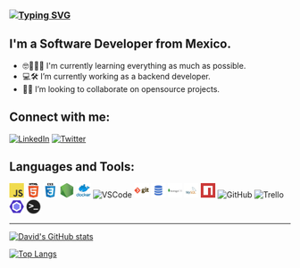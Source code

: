 ### [![Typing SVG](https://readme-typing-svg.herokuapp.com/?lines=Hi+there,+I'm+David+Hilera+👋&vCenter=true&size=32&color=288BA8&duration=5000&width=800)](https://www.linkedin.com/in/davidhilera/)
## I'm a Software Developer from Mexico.
- 🤓🧑🏽‍💻 I'm currently learning everything as much as possible.
- 💻🛠️ I’m currently working as a backend developer.
- 👯👯 I’m looking to collaborate on opensource projects.

## Connect with me:
[<img
  aling="left"
  src="https://www.linkedin.com/favicon.ico"
  alt="LinkedIn"
  width="22"
/>](https://www.linkedin.com/in/davidhilera/)
[<img
  aling="left"
  src="https://twitter.com/favicon.ico"
  alt="Twitter"
  width="22"
/>](https://twitter.com/_deiviiss)


## Languages and Tools:
<img
  aling="left"
  src="https://raw.githubusercontent.com/github/explore/80688e429a7d4ef2fca1e82350fe8e3517d3494d/topics/javascript/javascript.png"
  alt="Javascript"
  width="26"
/>
<img
  aling="left"
  src="https://raw.githubusercontent.com/github/explore/80688e429a7d4ef2fca1e82350fe8e3517d3494d/topics/html/html.png"
  alt="HTML5"
  width="26"
/>
<img
  aling="left"
  src="https://raw.githubusercontent.com/github/explore/80688e429a7d4ef2fca1e82350fe8e3517d3494d/topics/css/css.png"
  alt="CSS3"
  width="26"
/>
<img
  aling="left"
  src="https://raw.githubusercontent.com/github/explore/80688e429a7d4ef2fca1e82350fe8e3517d3494d/topics/nodejs/nodejs.png"
  alt="NodeJS"
  width="26"
/>
<img
  aling="left"
  src="https://raw.githubusercontent.com/github/explore/80688e429a7d4ef2fca1e82350fe8e3517d3494d/topics/docker/docker.png"
  alt="Docker"
  width="26"
/>
<img
  aling="left"
  src="https://code.visualstudio.com/favicon.ico"
  alt="VSCode"
  width="26"
/>
<img
  aling="left"
  src="https://raw.githubusercontent.com/github/explore/80688e429a7d4ef2fca1e82350fe8e3517d3494d/topics/git/git.png"
  alt="git"
  width="26"
/>
<img
  aling="left"
  src="https://raw.githubusercontent.com/github/explore/80688e429a7d4ef2fca1e82350fe8e3517d3494d/topics/sql/sql.png"
  alt="SQL"
  width="26"
/>
<img
  aling="left"
  src="https://raw.githubusercontent.com/github/explore/80688e429a7d4ef2fca1e82350fe8e3517d3494d/topics/mongodb/mongodb.png"
  alt="MongoDB"
  width="26"
/>
<img
  aling="left"
  src="https://raw.githubusercontent.com/github/explore/80688e429a7d4ef2fca1e82350fe8e3517d3494d/topics/mysql/mysql.png"
  alt="MySQL"
  width="26"
/>
<img
  aling="left"
  src="https://raw.githubusercontent.com/github/explore/80688e429a7d4ef2fca1e82350fe8e3517d3494d/topics/npm/npm.png"
  alt="NPM"
  width="26"
/>
<img
  aling="left"
  src="https://github.com/fluidicon.png"
  alt="GitHub"
  width="26"
/>
<img
  aling="left"
  src="https://asana.com/favicon.ico"
  alt="Trello"
  width="26"
/>
<img
  aling="left"
  src="https://raw.githubusercontent.com/github/explore/80688e429a7d4ef2fca1e82350fe8e3517d3494d/topics/eslint/eslint.png"
  alt="ESLint"
  width="26"
/>
<img
  aling="left"
  src="https://raw.githubusercontent.com/github/explore/d92924b1d925bb134e308bd29c9de6c302ed3beb/topics/terminal/terminal.png"
  alt="Terminal"
  width="26"
/>

---

[![David's GitHub stats](https://github-readme-stats.vercel.app/api?username=deiviiss&show_icons=true&theme=radical&count_private=true)](https://github.com/deiviiss)

[![Top Langs](https://github-readme-stats.vercel.app/api/top-langs/?username=deiviiss&layout=compact&theme=radical)](https://github.com/deiviiss)


